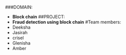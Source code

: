 ###DOMAIN:
- **Block chain** 
##PROJECT: 
- **Fraud detection using block chain**
#Team members:
- Deeksha
- Jasirah
- crisel
- Glenisha
-  Amber
